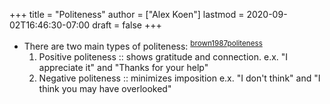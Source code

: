 +++
title = "Politeness"
author = ["Alex Koen"]
lastmod = 2020-09-02T16:46:30-07:00
draft = false
+++

-   There are two main types of politeness: <sup id="c7ce4093896831481f4460b30feeccec"><a href="#brown1987politeness" title="Brown, Levinson \&amp; Levinson, Politeness: {{Some}} Universals in Language Usage, {Cambridge university press} (1987).">brown1987politeness</a></sup>
    1.  Positive politeness :: shows gratitude and connection.
        e.x. "I appreciate it" and "Thanks for your help"
    2.  Negative politeness :: minimizes imposition
        e.x. "I don't think" and "I think you may have overlooked"
